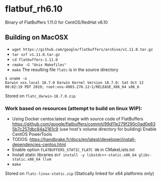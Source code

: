 # flatbuf_rh6.10
Binary of FlatBuffers 1.11.0 for CentOS/RedHat v6.10
## Building on MacOSX
* ```wget https://github.com/google/flatbuffers/archive/v1.11.0.tar.gz```
* ```tar xzf v1.11.0.tar.gz```
* ```cd flatbuffers-1.11.0```
* ```cmake -G "Unix Makefiles"```
* ```make```
The resulting file ```flatc``` is in the source directory
```
$ uname -a
Darwin xxx.local 18.7.0 Darwin Kernel Version 18.7.0: Sat Oct 12 00:02:19 PDT 2019; root:xnu-4903.278.12~1/RELEASE_X86_64 x86_6
```
Stored on ```flatc_darwin-18.7.0.zip```

### Work based on resources (attempt to build on linux WIP):
* Using Docker centos:latest image with source code of FlatBuffers https://github.com/google/flatbuffers/commit/99d11e279f290c0ad0e835b7c257dbc84a2161c9 (use host's volume directory for building)
<Docker> Enable CentOS PowerTools 
* TODOS: https://handbrake.fr/docs/en/latest/developer/install-dependencies-centos.html
* Enable option ```FLATBUFFERS_STATIC_FLATC ON``` in CMakeLists.txt
* Install static libraries ```dnf install -y libstdc++-static.x86_64 glibc-static.x86_64 llvm```
* ```make```
  
Stored on ```flatc-linux-static.zip``` (Statically linked for x64 platforms only)
